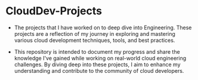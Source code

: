 # CloudDev-Projects
- The projects that I have worked on to deep dive into Engineering. These projects are a reflection of my journey in exploring and mastering various cloud development techniques, tools, and best practices.

- This repository is intended to document my progress and share the knowledge I've gained while working on real-world cloud engineering challenges. By diving deep into these projects, I aim to enhance my understanding and contribute to the community of cloud developers.
